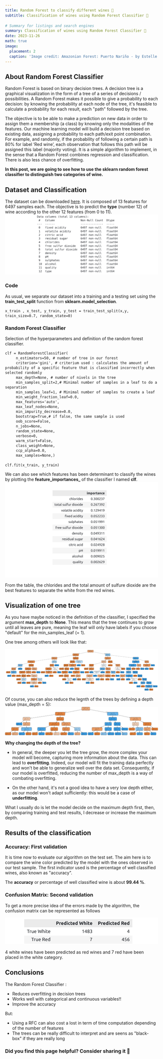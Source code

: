 ```yaml
---
title: Random Forest to classify different wines 🍷
subtitle: Classification of wines using Random Forest Classifier 🌲

# Summary for listings and search engines
summary: Classification of wines using Random Forest Classifier 🌲
date: 2023-11-26
math: true
image:
  placement: 2
  caption: 'Image credit: Amazonian Forest: Puerto Nariño - by Estelle Delouche'
---
```



## About Random Forest Classifier

Random Forest is based on binary decision trees. A decision tree is a graphical visualization in the form of a tree of a series of decisions / possibilities. A Random Forest makes it possible to give a probability to each decision: by knowing the probability at each node of the tree, it's feasible to calculate a probability for each result, each "path" followed by the tree. 

The objective is to be able to make a prediction on new data in order to assign them a membership (a class) by knowing only the modalities of the features. Our machine learning model will build a decision tree based on existing data, assigning a probability to each path/exit point combination. For example, and randomly, if the probability of following a certain path is 80% for label ‘Red wine’, each observation that follows this path will be assigned this label (majority voting). It is a simple algorithm to implement, in the sense that a Random Forest combines regression and classification. There is also less chance of overfitting.

**In this post, we are going to see how to use the sklearn random forest classifier to distinguish two categories of wine.**


## Dataset and Classification

The dataset can be downloaded [here](https://www.stat4decision.com/wine_data.csv). It is composed of 13 features for 6497 samples each. The objective is to predict the **type** (number 12) of wine according to the other 12 features (from 0 to 11).
![png](data_columns.png)


### Code

As usual, we separate our dataset into a training and a testing set using the **train_test_split** function from **sklearn.model_selection**.

```
x_train , x_test, y_train, y_test = train_test_split(x,y, train_size=0.7, random_state=0)
```


### Random Forest Classifier

Selection of the hyperparameters and definition of the random forest classifier. 

```
clf = RandomForestClassifier(
     n_estimators=50, # number of tree in our forest
     criterion='gini', # criterium used : calculates the amount of probability of a specific feature that is classified incorrectly when selected randomly
     max_depth=None, # number of nivels in the tree
     min_samples_split=2,# Minimal number of samples in a leaf to do a separation
     min_samples_leaf=1, # Minimal number of samples to create a leaf
     min_weight_fraction_leaf=0.0, 
     max_features='auto',
     max_leaf_nodes=None,
     min_impurity_decrease=0.0,
     bootstrap=True,# if false, the same sample is used
     oob_score=False,
     n_jobs=None,
     random_state=None,
     verbose=0,
     warm_start=False,
     class_weight=None,
     ccp_alpha=0.0,
     max_samples=None,)

clf.fit(x_train, y_train)
```

We can also see which features has been determinant to classify the wines by plotting the **feature_importances_** of the classifier I named **clf**.
![png](importance_features.png)

From the table, the chlorides and the total amount of sulfure dioxide are the best features to separate the white from the red wines. 

## Visualization of one tree

As you have maybe noticed in the definition of the classifier, I specified the argument **max_depth** to **None**. This means that the tree continues to grow until all leaves are pure, meaning the leaf will only have labels if you choose "default" for the min_samples_leaf (= 1).

One tree among others will look like that:

![png](tree_10depth.png)

Of course, you can also reduce the legnth of the trees by defining a depth value (max_depth = 5): 
![png](tree_5depth.png)


**Why changing the depth of the tree?**

- In general, the deeper you let the tree grow, the more complex your model will become, capturing more information about the data. This can lead to **overfitting**. Indeed, our model will fit the training data perfectly and won't be able to generalize well over the data set. Consequently, if our model is overfitted, reducing the number of max_depth is a way of combating overfitting.

- On the other hand, it's not a good idea to have a very low depth either, as our model won't adapt sufficiently: this would be a case of **underfitting**. 

What I usually do is let the model decide on the maximum depth first, then, by comparing training and test results, I decrease or increase the maximum depth.

## Results of the classification

### Accuracy: First validation

It is time now to evaluate our algorithm on the test set. The aim here is to compare the wine color predicted by the model with the ones observed in our test sample. The first indicator used is the percentage of well classified wines, also known as "accuracy".

The **accuracy** or percentage of well classified wine is about **99.44 %**.

### Confusion Matrix: Second validation

To get a more precise idea of the errors made by the algorithm, the confusion matrix can be represented as follows

![png](confusion_matrix.png)

4 white wines have been predicted as red wines and 7 red have been placed in the white category.


## Conclusions

The Random Forest Classifier :
  - Reduces overfitting in decision trees
  - Works well with categorical and continuous variables!!
  - Improve the accuracy 

But:
  - Using a RFC can also cost a lost in term of time computation depending of the number of features
  - The trees can be really difficult to interpret and are seens as "black-box" if they are really long




### Did you find this page helpful? Consider sharing it 🙌
